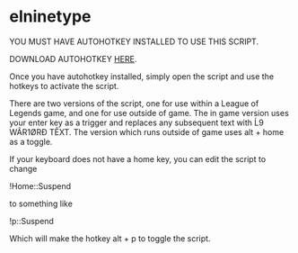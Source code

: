 # elninetype
YOU MUST HAVE AUTOHOTKEY INSTALLED TO USE THIS SCRIPT.

DOWNLOAD AUTOHOTKEY [HERE](https://www.autohotkey.com/).

Once you have autohotkey installed, simply open the script and use the hotkeys to activate the script.

There are two versions of the script, one for use within a League of Legends game, and one for use outside of game.
The in game version uses your enter key as a trigger and replaces any subsequent text with Ĺ9 WÃR1ØRÐ TÊXT.
The version which runs outside of game uses alt + home as a toggle.

If your keyboard does not have a home key, you can edit the script to change

!Home::Suspend

to something like

!p::Suspend

Which will make the hotkey alt + p to toggle the script.
